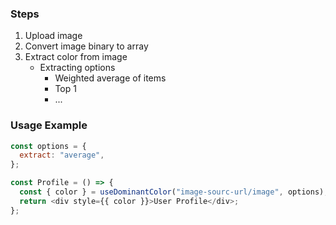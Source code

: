 ### Steps

1. Upload image
2. Convert image binary to array
3. Extract color from image
   - Extracting options
     - Weighted average of items
     - Top 1
     - ...

### Usage Example

```js
const options = {
  extract: "average",
};

const Profile = () => {
  const { color } = useDominantColor("image-sourc-url/image", options);
  return <div style={{ color }}>User Profile</div>;
};
```
